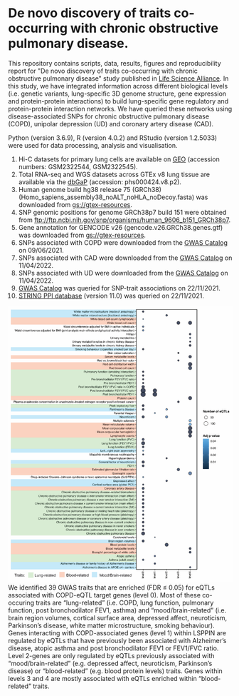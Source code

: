 # De novo discovery of traits co-occurring with chronic obstructive pulmonary disease.

This repository contains scripts, data, results, figures and reproducibility report for "De novo discovery of traits co-occurring with chronic obstructive pulmonary disease" study published in [Life Science Alliance](https://www.life-science-alliance.org/content/6/3/e202201609). In this study, we have integrated information across different biological levels (i.e. genetic variants, lung-specific 3D genome structure, gene expression and protein-protein interactions) to build lung-specific gene regulatory and protein-protein interaction networks. We have queried these networks using disease-associated SNPs for chronic obstructive pulmonary disease (COPD), unipolar depression (UD) and coronary artery disease (CAD).

Python (version 3.6.9), R (version 4.0.2) and RStudio (version 1.2.5033) were used for data processing, analysis and visualisation.

1. Hi-C datasets for primary lung cells are available on [GEO](https://www.ncbi.nlm.nih.gov/geo/) (accession numbers: GSM2322544, GSM2322545).
2. Total RNA-seq and WGS datasets across GTEx v8 lung tissue are available via the [dbGaP](https://www.ncbi.nlm.nih.gov/gap/) (accession: phs000424.v8.p2).  
3. Human genome build hg38 release 75 (GRCh38) (Homo_sapiens_assembly38_noALT_noHLA_noDecoy.fasta) was downloaded from [gs://gtex-resources](https://console.cloud.google.com/storage/browser/gtex-resources/references).
4. SNP genomic positions for genome GRCh38p7 build 151 were obtained from ftp://ftp.ncbi.nih.gov/snp/organisms/human_9606_b151_GRCh38p7.  
5. Gene annotation for GENCODE v26 (gencode.v26.GRCh38.genes.gtf) was downloaded from [gs://gtex-resources](https://console.cloud.google.com/storage/browser/gtex-resources/references).  
6. SNPs associated with COPD were downloaded from the [GWAS Catalog](www.ebi.ac.uk/gwas/) on 09/06/2021.
7. SNPs associated with CAD were downloaded from the [GWAS Catalog](www.ebi.ac.uk/gwas/) on 11/04/2022.
8. SNPs associated with UD were downloaded from the [GWAS Catalog](www.ebi.ac.uk/gwas/) on 11/04/2022.
9. [GWAS Catalog](https://www.ebi.ac.uk/gwas/docs/file-downloads) was queried for SNP-trait associations on 22/11/2021.  
10. [STRING PPI database](https://string-db.org/) (version 11.0) was queried on 22/11/2021.


![Network analysis identified co-occuring conditions that are associated with COPD](figures/Figure_3.jpg)
We identified 39 GWAS traits that are enriched (FDR ≤ 0.05) for eQTLs associated with COPD-eQTL target genes (level 0). Most of these co-occuring traits are “lung-related” (i.e. COPD, lung function, pulmonary function, post bronchodilator FEV1, asthma) and “mood/brain-related” (i.e. brain region volumes, cortical surface area, depressed affect, neuroticism, Parkinson’s disease, white matter microstructure, smoking behaviour). Genes interacting with COPD-associated genes (level 1) within LSPPIN are regulated by eQTLs that have previously been associated with Alzheimer’s disease, atopic asthma and post bronchodilator FEV1 or FEV1/FVC ratio. Level 2-genes are only regulated by eQTLs previously associated with “mood/brain-related” (e.g. depressed affect, neuroticism, Parkinson’s disease) or “blood-related” (e.g. blood protein levels) traits. Genes within levels 3 and 4 are mostly associated with eQTLs enriched within “blood-related” traits.

